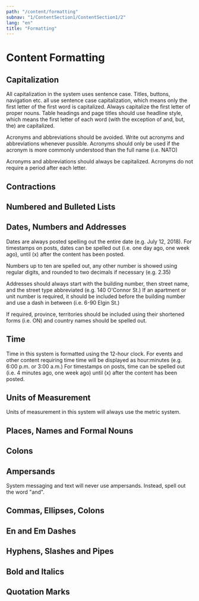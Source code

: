 ```yaml
---
path: "/content/formatting"
subnav: "1/ContentSection1/ContentSection1/2"
lang: "en"
title: "Formatting"
---
```


# Content Formatting

## Capitalization

All capitalization in the system uses sentence case. Titles, buttons, navigation etc. all use sentence case capitalization, which means only the first letter of the first word is capitalized. Always capitalize the first letter of proper nouns. Table headings and page titles should use headline style, which means the first letter of each word (with the exception of and, but, the) are capitalized.

Acronyms and abbreviations should be avoided. Write out acronyms and abbreviations whenever pussible. Acronyms should only be used if  the acronym is more commonly understood than the full name (i.e. NATO)

Acronyms and abbreviations should always be capitalized. Acronyms do not require a period after each letter.

## Contractions

## Numbered and Bulleted Lists

## Dates, Numbers and Addresses

Dates are always posted spelling out the entire date (e.g. July 12, 2018). For timestamps on posts, dates can be spelled out (i.e. one day ago, one week ago), until (x) after the content has been posted.

Numbers up to ten are spelled out, any other number is showed using regular digits, and rounded to two decimals if necessary (e.g. 2.35)

Addresses should always start with the building number, then street name, and the street type abbreviated (e.g. 140 O'Connor St.) If an apartment or unit number is required, it should be included before the building number and use a dash in between (i.e. 6-90 Elgin St.)

If required, province, territories should be included using their shortened forms (i.e. ON) and country names should be spelled out.

## Time

Time in this system is formatted using the 12-hour clock. For events and other content requiring time time will be displayed as hour:minutes (e.g. 6:00 p.m. or 3:00 a.m.) For timestamps on posts, time can be spelled out  (i.e. 4 minutes ago, one week ago) until (x) after the content has been posted.  

## Units of Measurement

Units of measurement in this system will always use the metric system.

## Places, Names and Formal Nouns

## Colons

## Ampersands

System messaging and text will never use ampersands. Instead, spell out the word "and".

## Commas, Ellipses, Colons

## En and Em Dashes

## Hyphens, Slashes and Pipes

## Bold and Italics

## Quotation Marks
